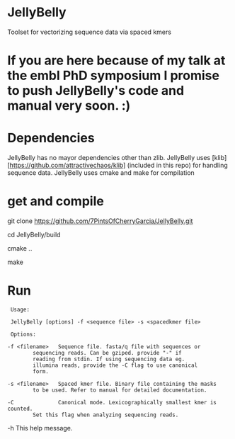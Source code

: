 # JellyBelly
Toolset for vectorizing sequence data via spaced kmers

# If you are here because of my talk at the embl PhD symposium I promise to push JellyBelly's code and manual very soon. :)

# Dependencies
  JellyBelly has no mayor dependencies other than zlib.
  JellyBelly uses [klib][https://github.com/attractivechaos/klib] (included in this repo) for handling sequence data.
  JellyBelly uses cmake and make for compilation

# get and compile
  git clone https://github.com/7PintsOfCherryGarcia/JellyBelly.git
  
  cd JellyBelly/build
  
  cmake ..
  
  make


# Run

     Usage:

	 JellyBelly [options] -f <sequence file> -s <spacedkmer file>

     Options:

    -f <filename>	Sequence file. fasta/q file with sequences or
	  		sequencing reads. Can be gziped. provide "-" if
	  		reading from stdin. If using sequencing data eg.
	  		illumina reads, provide the -C flag to use canonical
	  		form.

    -s <filename>	Spaced kmer file. Binary file containing the masks
	  		to be used. Refer to manual for detailed documentation.

    -C 		        Canonical mode. Lexicographically smallest kmer is counted.
	  		Set this flag when analyzing sequencing reads.

   -h 		        This help  message.
